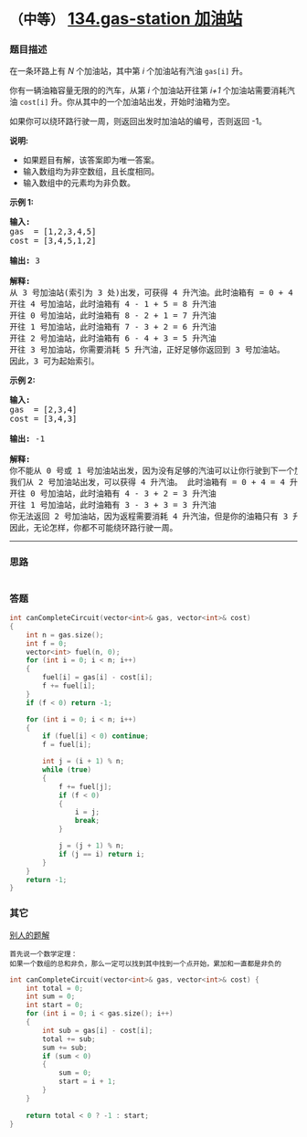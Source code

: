 # `（中等）` [134.gas-station 加油站](https://leetcode-cn.com/problems/gas-station/)

### 题目描述
<p>在一条环路上有&nbsp;<em>N</em>&nbsp;个加油站，其中第&nbsp;<em>i</em>&nbsp;个加油站有汽油&nbsp;<code>gas[i]</code><em>&nbsp;</em>升。</p>

<p>你有一辆油箱容量无限的的汽车，从第<em> i </em>个加油站开往第<em> i+1&nbsp;</em>个加油站需要消耗汽油&nbsp;<code>cost[i]</code><em>&nbsp;</em>升。你从其中的一个加油站出发，开始时油箱为空。</p>

<p>如果你可以绕环路行驶一周，则返回出发时加油站的编号，否则返回 -1。</p>

<p><strong>说明:</strong>&nbsp;</p>

<ul>
	<li>如果题目有解，该答案即为唯一答案。</li>
	<li>输入数组均为非空数组，且长度相同。</li>
	<li>输入数组中的元素均为非负数。</li>
</ul>

<p><strong>示例&nbsp;1:</strong></p>

<pre><strong>输入:</strong> 
gas  = [1,2,3,4,5]
cost = [3,4,5,1,2]

<strong>输出:</strong> 3

<strong>解释:
</strong>从 3 号加油站(索引为 3 处)出发，可获得 4 升汽油。此时油箱有 = 0 + 4 = 4 升汽油
开往 4 号加油站，此时油箱有 4 - 1 + 5 = 8 升汽油
开往 0 号加油站，此时油箱有 8 - 2 + 1 = 7 升汽油
开往 1 号加油站，此时油箱有 7 - 3 + 2 = 6 升汽油
开往 2 号加油站，此时油箱有 6 - 4 + 3 = 5 升汽油
开往 3 号加油站，你需要消耗 5 升汽油，正好足够你返回到 3 号加油站。
因此，3 可为起始索引。</pre>

<p><strong>示例 2:</strong></p>

<pre><strong>输入:</strong> 
gas  = [2,3,4]
cost = [3,4,3]

<strong>输出:</strong> -1

<strong>解释:
</strong>你不能从 0 号或 1 号加油站出发，因为没有足够的汽油可以让你行驶到下一个加油站。
我们从 2 号加油站出发，可以获得 4 升汽油。 此时油箱有 = 0 + 4 = 4 升汽油
开往 0 号加油站，此时油箱有 4 - 3 + 2 = 3 升汽油
开往 1 号加油站，此时油箱有 3 - 3 + 3 = 3 升汽油
你无法返回 2 号加油站，因为返程需要消耗 4 升汽油，但是你的油箱只有 3 升汽油。
因此，无论怎样，你都不可能绕环路行驶一周。</pre>


---
### 思路
```
```

### 答题
``` C++
int canCompleteCircuit(vector<int>& gas, vector<int>& cost) 
{
	int n = gas.size();
	int f = 0;
	vector<int> fuel(n, 0);
	for (int i = 0; i < n; i++)
	{
		fuel[i] = gas[i] - cost[i];
		f += fuel[i];
	}
	if (f < 0) return -1;

	for (int i = 0; i < n; i++)
	{
		if (fuel[i] < 0) continue;
		f = fuel[i];

		int j = (i + 1) % n;
		while (true)
		{
			f += fuel[j];
			if (f < 0)
			{
				i = j;
				break;
			}

			j = (j + 1) % n;
			if (j == i) return i;
		}
	}
	return -1;
}
```

### 其它
[别人的题解](https://leetcode-cn.com/problems/gas-station/solution/c-jie-jue-ban-fa-by-15091329223/)  
```
首先说一个数学定理：  
如果一个数组的总和非负，那么一定可以找到其中找到一个点开始，累加和一直都是非负的  
```

``` C++
int canCompleteCircuit(vector<int>& gas, vector<int>& cost) {
	int total = 0;
	int sum = 0;
	int start = 0;
	for (int i = 0; i < gas.size(); i++)
	{
		int sub = gas[i] - cost[i];
		total += sub;
		sum += sub;
		if (sum < 0)
		{
			sum = 0;
			start = i + 1;
		}
	}
	
	return total < 0 ? -1 : start;
}
```

